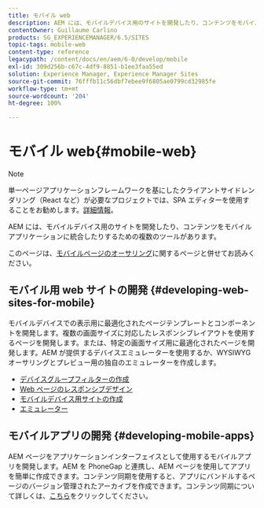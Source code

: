 ```yaml
---
title: モバイル web
description: AEM には、モバイルデバイス用のサイトを開発したり、コンテンツをモバイルアプリケーションに統合したりするための複数のツールがあります。
contentOwner: Guillaume Carlino
products: SG_EXPERIENCEMANAGER/6.5/SITES
topic-tags: mobile-web
content-type: reference
legacypath: /content/docs/en/aem/6-0/develop/mobile
exl-id: 309d256b-c67c-4df9-8851-b1ee3faa55ed
solution: Experience Manager, Experience Manager Sites
source-git-commit: 76fffb11c56dbf7ebee9f6805ae0799cd32985fe
workflow-type: tm+mt
source-wordcount: '204'
ht-degree: 100%

---
```


# モバイル web{#mobile-web}

>[!NOTE]
>
>単一ページアプリケーションフレームワークを基にしたクライアントサイドレンダリング（React など）が必要なプロジェクトでは、SPA エディターを使用することをお勧めします。[詳細情報](/help/sites-developing/spa-overview.md)。

AEM には、モバイルデバイス用のサイトを開発したり、コンテンツをモバイルアプリケーションに統合したりするための複数のツールがあります。

このページは、[モバイルページのオーサリング](/help/sites-authoring/mobile.md)に関するページと併せてお読みください。

## モバイル用 web サイトの開発 {#developing-web-sites-for-mobile}

モバイルデバイスでの表示用に最適化されたページテンプレートとコンポーネントを開発します。複数の画面サイズに対応したレスポンシブレイアウトを使用するページを開発します。または、特定の画面サイズ用に最適化されたページを開発します。AEM が提供するデバイスエミュレーターを使用するか、WYSIWYG オーサリングとプレビュー用の独自のエミュレーターを作成します。

* [デバイスグループフィルターの作成](/help/sites-developing/groupfilters.md)
* [Web ページのレスポンシブデザイン](/help/sites-developing/responsive.md)
* [モバイルデバイス用サイトの作成](/help/sites-developing/mobile.md)
* [エミュレーター](/help/sites-developing/emulators.md)

## モバイルアプリの開発 {#developing-mobile-apps}

AEM ページをアプリケーションインターフェイスとして使用するモバイルアプリを開発します。AEM を PhoneGap と連携し、AEM ページを使用してアプリを簡単に作成できます。コンテンツ同期を使用すると、アプリにバンドルするページのバージョン管理されたアーカイブを作成できます。コンテンツ同期について詳しくは、[こちら](/help/mobile/phonegap-contentsync.md)をクリックしてください。
